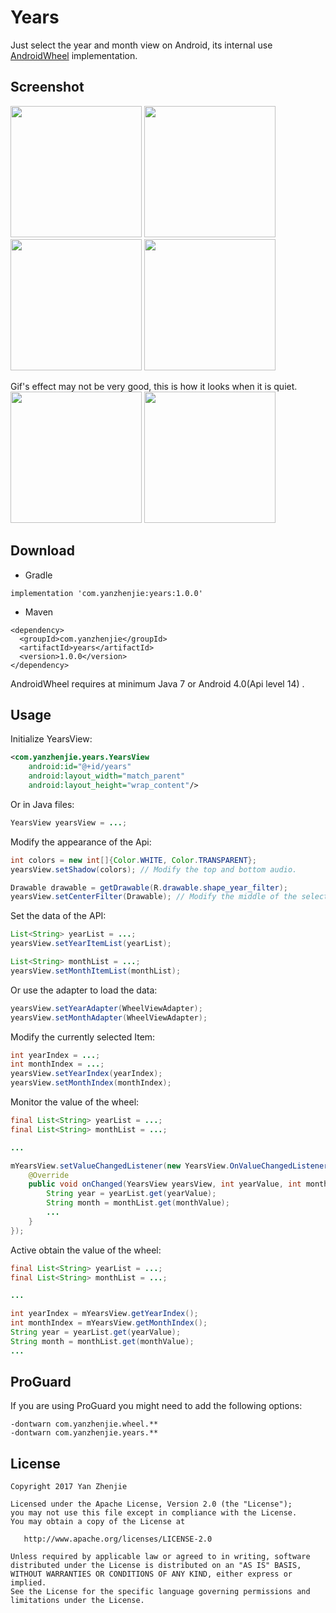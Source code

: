 # Years
Just select the year and month view on Android, its internal use [AndroidWheel](https://github.com/yanzhenjie/AndroidWheel) implementation.

## Screenshot
<image src="./image/1_en.gif" width="210px"/> <image src="./image/2_en.gif" width="210px"/> <image src="./image/1_cn.gif" width="210px"/> <image src="./image/2_cn.gif" width="210px"/>

Gif's effect may not be very good, this is how it looks when it is quiet.  
<image src="./image/1_cn.png" width="210px"/> <image src="./image/2_cn.png" width="210px"/>  

## Download
* Gradle
```
implementation 'com.yanzhenjie:years:1.0.0'
```

* Maven
```
<dependency>
  <groupId>com.yanzhenjie</groupId>
  <artifactId>years</artifactId>
  <version>1.0.0</version>
</dependency>
```

AndroidWheel requires at minimum Java 7 or Android 4.0(Api level 14) .

## Usage
Initialize YearsView:
```xml
<com.yanzhenjie.years.YearsView
    android:id="@+id/years"
    android:layout_width="match_parent"
    android:layout_height="wrap_content"/>
```
Or in Java files:
```java
YearsView yearsView = ...;
```

Modify the appearance of the Api:
```java
int colors = new int[]{Color.WHITE, Color.TRANSPARENT};
yearsView.setShadow(colors); // Modify the top and bottom audio.

Drawable drawable = getDrawable(R.drawable.shape_year_filter);
yearsView.setCenterFilter(Drawable); // Modify the middle of the selector.
```

Set the data of the API:
```java
List<String> yearList = ...;
yearsView.setYearItemList(yearList);

List<String> monthList = ...;
yearsView.setMonthItemList(monthList);
```

Or use the adapter to load the data:
```java
yearsView.setYearAdapter(WheelViewAdapter);
yearsView.setMonthAdapter(WheelViewAdapter);
```

Modify the currently selected Item:
```java
int yearIndex = ...;
int monthIndex = ...;
yearsView.setYearIndex(yearIndex);
yearsView.setMonthIndex(monthIndex);
```

Monitor the value of the wheel:
```java
final List<String> yearList = ...;
final List<String> monthList = ...;

...

mYearsView.setValueChangedListener(new YearsView.OnValueChangedListener() {
    @Override
    public void onChanged(YearsView yearsView, int yearValue, int monthValue) {
        String year = yearList.get(yearValue);
        String month = monthList.get(monthValue);
        ...
    }
});
```

Active obtain the value of the wheel:
```java
final List<String> yearList = ...;
final List<String> monthList = ...;

...

int yearIndex = mYearsView.getYearIndex();
int monthIndex = mYearsView.getMonthIndex();
String year = yearList.get(yearValue);
String month = monthList.get(monthValue);
...
```

## ProGuard
If you are using ProGuard you might need to add the following options:
```
-dontwarn com.yanzhenjie.wheel.**
-dontwarn com.yanzhenjie.years.**
```

## License
```text
Copyright 2017 Yan Zhenjie

Licensed under the Apache License, Version 2.0 (the "License");
you may not use this file except in compliance with the License.
You may obtain a copy of the License at

   http://www.apache.org/licenses/LICENSE-2.0

Unless required by applicable law or agreed to in writing, software
distributed under the License is distributed on an "AS IS" BASIS,
WITHOUT WARRANTIES OR CONDITIONS OF ANY KIND, either express or implied.
See the License for the specific language governing permissions and
limitations under the License.
```
